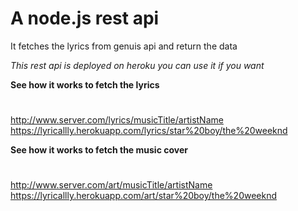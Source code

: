 # A node.js rest api
It fetches the lyrics from genuis api and return the data

*This rest api is deployed on heroku you can use it if you want*

**See how it works to fetch the lyrics**
#
http://www.server.com/lyrics/musicTitle/artistName
https://lyricallly.herokuapp.com/lyrics/star%20boy/the%20weeknd

**See how it works to fetch the music cover**
#
http://www.server.com/art/musicTitle/artistName
https://lyricallly.herokuapp.com/art/star%20boy/the%20weeknd
